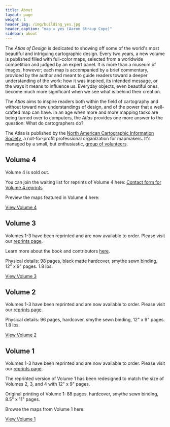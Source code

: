 ```yaml
---
title: About
layout: page
weight: 1
header_img: /img/building_yes.jpg
header_caption: "map = yes (Aaron Straup Cope)"
sidebar: about
---
```


The <em>Atlas of Design</em> is dedicated to showing off some of the world's most beautiful and intriguing cartographic design. Every two years, a new volume is published filled with full-color maps, selected from a worldwide competition and judged by an expert panel. It is more than a museum of images, however; each map is accompanied by a brief commentary, provided by the author and meant to guide readers toward a deeper understanding of the work: how it was inspired, its intended message, or the ways it means to influence us. Everyday objects, even beautiful ones, become much more significant when we see what is behind their creation.

The <em>Atlas</em> aims to inspire readers both within the field of cartography and without toward new understandings of design, and of the power that a well-crafted map can have. In an age when more and more mapping tasks are being turned over to computers, the <em>Atlas</em> provides one more answer to the question: What do cartographers do?

The Atlas is published by the <a href="http://nacis.org">North American Cartographic Information Society</a>, a not-for-profit professional organization for mapmakers. It's managed by a small, but enthusiastic, <a title="Staff" href="http://atlasofdesign.org/about/staff/">group of volunteers</a>.

## Volume 4

Volume 4 is sold out. 

You can join the waiting list for reprints of Volume 4 here: 
<a href="https://forms.gle/5e4yfBRvRCZUube56" target="_blank" class="button button-blue">Contact form for Volume 4 reprints <i class="fa fa-list"></i></a>

Preview the maps featured in Volume 4 here:  <br>

<a class="button" href="http://atlasofdesign.org/four">View Volume 4</a>

## Volume 3

Volumes 1-3 have been reprinted and are now available to order. Please visit our [reprints page](/reprints).

Learn more about the book and contributors [here](/2016/10/16/v3-pre-release/).

Physical details: 98 pages, black matte hardcover, smythe sewn binding, 12" x 9" pages. 1.8 lbs.

<a class="button" href="http://atlasofdesign.org/three">View Volume 3</a>

## Volume 2

Volumes 1-3 have been reprinted and are now available to order. Please visit our [reprints page](/reprints).

Physical details: 96 pages, hardcover, smythe sewn binding, 12" x 9" pages. 1.8 lbs.

<a class="button" href="http://atlasofdesign.org/two">View Volume 2</a>

## Volume 1

Volumes 1-3 have been reprinted and are now available to order. Please visit our [reprints page](/reprints).

The reprinted version of Volume 1 has been redesigned to match the size of Volumes 2, 3, and 4 with 12" x 9" pages.  

Original printing of Volume 1: 88 pages, hardcover, smythe sewn binding, 8.5" x 11" pages.

Browse the maps from Volume 1 here:

<a class="button" href="http://atlasofdesign.org/one">View Volume 1</a>
